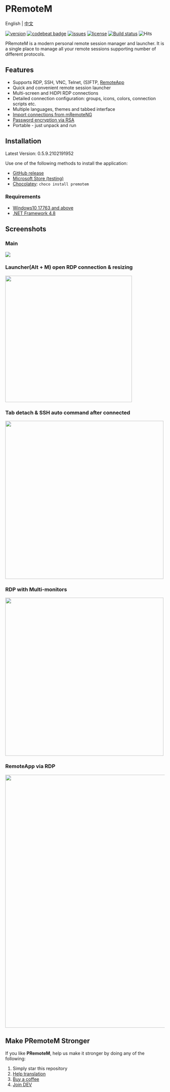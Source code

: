 # PRemoteM

English | [中文](https://github.com/VShawn/PRemoteM/blob/Doc/ReadMe_zh-cn/readme.md)

[![version](https://img.shields.io/github/v/release/vshawn/premotem?color=Green&include_prereleases)](https://github.com/VShawn/PRemoteM/releases)
[![codebeat badge](https://codebeat.co/badges/c3e71ab7-bf2c-455b-9886-d5956723eed5)](https://codebeat.co/projects/github-com-vshawn-premotem-dev)
[![issues](https://img.shields.io/github/issues/vshawn/premotem)](https://github.com/VShawn/PRemoteM/issues)
[![license](https://img.shields.io/github/license/vshawn/premotem?color=blue)](https://github.com/VShawn/PRemoteM/blob/dev/LICENSE)
[![Build status](https://ci.appveyor.com/api/projects/status/2qbmeeurdq0vijmf/branch/dev?svg=true)](https://ci.appveyor.com/project/VShawn/premotem-build-dev/branch/dev)
![Hits](https://hits.seeyoufarm.com/api/count/incr/badge.svg?url=https%3A%2F%2Fgithub.com%2Fvshawn%2Fpremotem&count_bg=%23E83D61&title_bg=%23102B3E&icon=github.svg&icon_color=%23CED8E1&title=&edge_flat=false)

PRemoteM is a modern personal remote session manager and launcher. It is a single place to manage all your remote sessions supporting number of different protocols.

## Features

- Supports RDP, SSH, VNC, Telnet, (S)FTP, [RemoteApp](https://github.com/VShawn/PRemoteM/wiki/RemoteApp-program)
- Quick and convenient remote session launcher
- Multi-screen and HiDPI RDP connections
- Detailed connection configuration: groups, icons, colors, connection scripts etc.
- Multiple languages, themes and tabbed interface
- [Import connections from mRemoteNG](https://raw.githubusercontent.com/VShawn/PRemoteM/Doc/DocPic/Migrate.jpg)
- [Password encryption via RSA](https://github.com/VShawn/PRemoteM/wiki/Security)
- Portable - just unpack and run

## Installation

Latest Version: 0.5.9.2102191952

Use one of the following methods to install the application:

- [GitHub release](https://github.com/VShawn/PRemoteM/releases)
- [Microsoft Store (testing)](https://www.microsoft.com/store/productId/9PNMNF92JNFP)
- [Chocolatey](https://chocolatey.org/packages/premotem): `choco install premotem`

### Requirements

- [Windows10 17763 and above](https://support.lenovo.com/us/en/solutions/ht502786)
- [.NET Framework 4.8](https://dotnet.microsoft.com/download/dotnet-framework/net48)

## Screenshots

### Main

<img src="https://raw.githubusercontent.com/VShawn/PRemoteM/Doc/DocPic/maindemo.png"/>

### Launcher(Alt + M) open RDP connection & resizing

<img src="https://raw.githubusercontent.com/VShawn/PRemoteM/Doc/DocPic/quickstart.gif" width="400"/>

### Tab detach & SSH auto command after connected

<img src="https://raw.githubusercontent.com/VShawn/PRemoteM/Doc/DocPic/tab.gif" width="500" />

### RDP with Multi-monitors

<img src="https://raw.githubusercontent.com/VShawn/PRemoteM/Doc/DocPic/multi-screen.jpg" width="500" />

### RemoteApp via RDP

<img src="https://raw.githubusercontent.com/VShawn/PRemoteM/Doc/DocPic/RemoteApp/demo.jpg" width="800" />

## Make PRemoteM Stronger

If you like **PRemoteM**, help us make it stronger by doing any of the following:

1. Simply star this repository
2. [Help translation](https://github.com/VShawn/PRemoteM/wiki/Help-wanted:-Translation)
3. [Buy a coffee](https://ko-fi.com/VShawn)
4. [Join DEV](DEVELOP.md)

